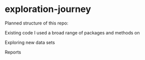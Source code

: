 # exploration-journey
Planned structure of this repo:

Existing code I used a broad range of packages and methods on

Exploring new data sets

Reports
